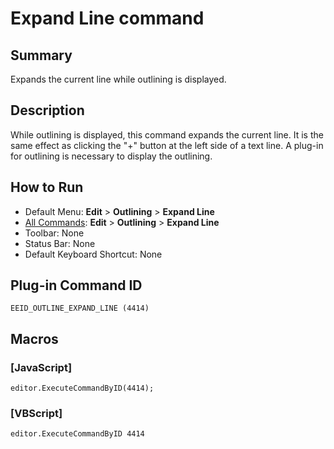 # Expand Line command

## Summary

Expands the current line while outlining is displayed.

## Description

While outlining is displayed, this command expands the current line. It is the same effect as clicking the "+" button at the
left side of a text line. A plug-in for outlining is necessary to display the outlining.

## How to Run

- Default Menu: **Edit** \> **Outlining** \> **Expand Line**
- [All Commands](../tools/all_commands): **Edit** \> **Outlining** \> **Expand Line**
- Toolbar: None
- Status Bar: None
- Default Keyboard Shortcut: None

## Plug-in Command ID

```
EEID_OUTLINE_EXPAND_LINE (4414)```

## Macros

### \[JavaScript\]

```
editor.ExecuteCommandByID(4414);
```

### \[VBScript\]

```
editor.ExecuteCommandByID 4414
```
